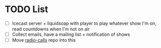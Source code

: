 # TODO List

* [ ] Icecast server + liquidsoap with player to play whatever show I'm on, read
      countdowns when I'm not on air
* [ ] Collect emails, have a mailing list + notification of shows
* [ ] Move [radio-calls](https://github.com/dtcooper/radio-calls) repo into this
